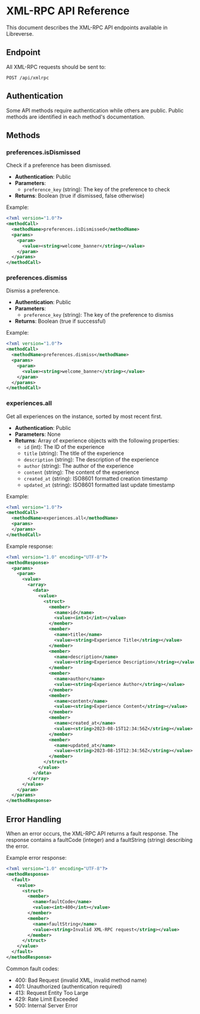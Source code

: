 # XML-RPC API Reference

This document describes the XML-RPC API endpoints available in Libreverse.

## Endpoint

All XML-RPC requests should be sent to:

```
POST /api/xmlrpc
```

## Authentication

Some API methods require authentication while others are public. Public methods are identified in each method's documentation.

## Methods

### preferences.isDismissed

Check if a preference has been dismissed.

- **Authentication**: Public
- **Parameters**:
    - `preference_key` (string): The key of the preference to check
- **Returns**: Boolean (true if dismissed, false otherwise)

Example:

```xml
<?xml version="1.0"?>
<methodCall>
  <methodName>preferences.isDismissed</methodName>
  <params>
    <param>
      <value><string>welcome_banner</string></value>
    </param>
  </params>
</methodCall>
```

### preferences.dismiss

Dismiss a preference.

- **Authentication**: Public
- **Parameters**:
    - `preference_key` (string): The key of the preference to dismiss
- **Returns**: Boolean (true if successful)

Example:

```xml
<?xml version="1.0"?>
<methodCall>
  <methodName>preferences.dismiss</methodName>
  <params>
    <param>
      <value><string>welcome_banner</string></value>
    </param>
  </params>
</methodCall>
```

### experiences.all

Get all experiences on the instance, sorted by most recent first.

- **Authentication**: Public
- **Parameters**: None
- **Returns**: Array of experience objects with the following properties:
    - `id` (int): The ID of the experience
    - `title` (string): The title of the experience
    - `description` (string): The description of the experience
    - `author` (string): The author of the experience
    - `content` (string): The content of the experience
    - `created_at` (string): ISO8601 formatted creation timestamp
    - `updated_at` (string): ISO8601 formatted last update timestamp

Example:

```xml
<?xml version="1.0"?>
<methodCall>
  <methodName>experiences.all</methodName>
  <params>
  </params>
</methodCall>
```

Example response:

```xml
<?xml version="1.0" encoding="UTF-8"?>
<methodResponse>
  <params>
    <param>
      <value>
        <array>
          <data>
            <value>
              <struct>
                <member>
                  <name>id</name>
                  <value><int>1</int></value>
                </member>
                <member>
                  <name>title</name>
                  <value><string>Experience Title</string></value>
                </member>
                <member>
                  <name>description</name>
                  <value><string>Experience Description</string></value>
                </member>
                <member>
                  <name>author</name>
                  <value><string>Experience Author</string></value>
                </member>
                <member>
                  <name>content</name>
                  <value><string>Experience Content</string></value>
                </member>
                <member>
                  <name>created_at</name>
                  <value><string>2023-08-15T12:34:56Z</string></value>
                </member>
                <member>
                  <name>updated_at</name>
                  <value><string>2023-08-15T12:34:56Z</string></value>
                </member>
              </struct>
            </value>
          </data>
        </array>
      </value>
    </param>
  </params>
</methodResponse>
```

## Error Handling

When an error occurs, the XML-RPC API returns a fault response. The response contains a faultCode (integer) and a faultString (string) describing the error.

Example error response:

```xml
<?xml version="1.0" encoding="UTF-8"?>
<methodResponse>
  <fault>
    <value>
      <struct>
        <member>
          <name>faultCode</name>
          <value><int>400</int></value>
        </member>
        <member>
          <name>faultString</name>
          <value><string>Invalid XML-RPC request</string></value>
        </member>
      </struct>
    </value>
  </fault>
</methodResponse>
```

Common fault codes:

- 400: Bad Request (invalid XML, invalid method name)
- 401: Unauthorized (authentication required)
- 413: Request Entity Too Large
- 429: Rate Limit Exceeded
- 500: Internal Server Error
